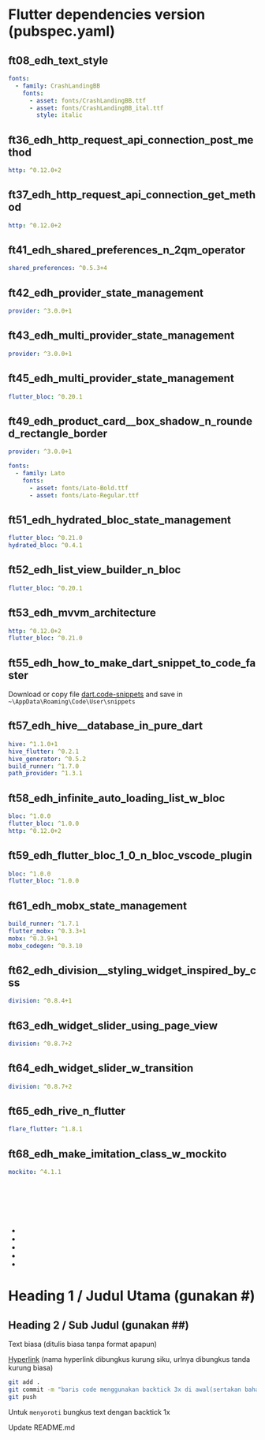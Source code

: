 # Flutter dependencies version (pubspec.yaml)


## ft08_edh_text_style
```yaml
fonts:
  - family: CrashLandingBB
    fonts:
      - asset: fonts/CrashLandingBB.ttf
      - asset: fonts/CrashLandingBB_ital.ttf
        style: italic
```

## ft36_edh_http_request_api_connection_post_method
```yaml
http: ^0.12.0+2
```

## ft37_edh_http_request_api_connection_get_method
```yaml
http: ^0.12.0+2
```

## ft41_edh_shared_preferences_n_2qm_operator
```yaml
shared_preferences: ^0.5.3+4
```

## ft42_edh_provider_state_management
```yaml
provider: ^3.0.0+1
```

## ft43_edh_multi_provider_state_management
```yaml
provider: ^3.0.0+1
```

## ft45_edh_multi_provider_state_management
```yaml
flutter_bloc: ^0.20.1
```

## ft49_edh_product_card__box_shadow_n_rounded_rectangle_border
```yaml
provider: ^3.0.0+1

fonts:
  - family: Lato
    fonts:
      - asset: fonts/Lato-Bold.ttf
      - asset: fonts/Lato-Regular.ttf
```

## ft51_edh_hydrated_bloc_state_management
```yaml
flutter_bloc: ^0.21.0
hydrated_bloc: ^0.4.1
```

## ft52_edh_list_view_builder_n_bloc
```yaml
flutter_bloc: ^0.20.1
```

## ft53_edh_mvvm_architecture
```yaml
http: ^0.12.0+2
flutter_bloc: ^0.21.0
```

## ft55_edh_how_to_make_dart_snippet_to_code_faster
Download or copy file [dart.code-snippets](https://github.com/suntree99/flutter/blob/master/dart.code-snippets) and save in `~\AppData\Roaming\Code\User\snippets`

## ft57_edh_hive__database_in_pure_dart
```yaml
hive: ^1.1.0+1
hive_flutter: ^0.2.1
hive_generator: ^0.5.2
build_runner: ^1.7.0
path_provider: ^1.3.1
```

## ft58_edh_infinite_auto_loading_list_w_bloc
```yaml
bloc: ^1.0.0
flutter_bloc: ^1.0.0
http: ^0.12.0+2
```

## ft59_edh_flutter_bloc_1_0_n_bloc_vscode_plugin
```yaml
bloc: ^1.0.0
flutter_bloc: ^1.0.0
```

## ft61_edh_mobx_state_management
```yaml
build_runner: ^1.7.1
flutter_mobx: ^0.3.3+1
mobx: ^0.3.9+1
mobx_codegen: ^0.3.10
```

## ft62_edh_division__styling_widget_inspired_by_css
```yaml
division: ^0.8.4+1
```

## ft63_edh_widget_slider_using_page_view
```yaml
division: ^0.8.7+2
```
## ft64_edh_widget_slider_w_transition
```yaml
division: ^0.8.7+2
```

## ft65_edh_rive_n_flutter
```yaml
flare_flutter: ^1.8.1
```

## ft68_edh_make_imitation_class_w_mockito
```yaml
mockito: ^4.1.1
```

## 
```yaml

```

## 
```yaml

```

## 
```yaml

```

-
-
-
-
-

# Heading 1 / Judul Utama (gunakan #)

## Heading 2 / Sub Judul (gunakan ##)

Text biasa (ditulis biasa tanpa format apapun)

[Hyperlink](https://www.google.com) (nama hyperlink dibungkus kurung siku, urlnya dibungkus tanda kurung biasa)

```bash
git add .
git commit -m "baris code menggunakan backtick 3x di awal(sertakan bahasanya) dan akhir code"
git push
```

Untuk `menyoroti` bungkus text dengan backtick 1x

Update README.md
